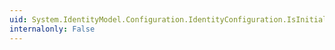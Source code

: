 ```yaml
---
uid: System.IdentityModel.Configuration.IdentityConfiguration.IsInitialized
internalonly: False
---
```

